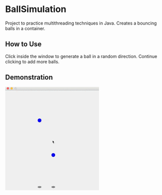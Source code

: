 # BallSimulation
Project to practice multithreading techniques in Java. Creates a bouncing balls in a container.



## How to Use
Click inside the window to generate a ball in a random direction. Continue clicking to add more balls.

## Demonstration
![Alt Text](BallSimulation.gif)
